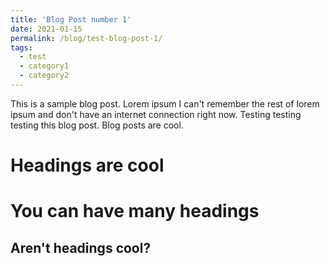 ```yaml
---
title: 'Blog Post number 1'
date: 2021-01-15
permalink: /blog/test-blog-post-1/
tags:
  - test
  - category1
  - category2
---
```


This is a sample blog post. Lorem ipsum I can't remember the rest of lorem ipsum and don't have an internet connection right now. Testing testing testing this blog post. Blog posts are cool.

Headings are cool
======

You can have many headings
======

Aren't headings cool?
------